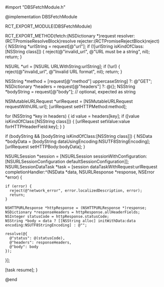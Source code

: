 #import "DBSFetchModule.h"

@implementation DBSFetchModule

RCT_EXPORT_MODULE(DBSFetchModule)

RCT_EXPORT_METHOD(fetch:(NSDictionary *)request
                  resolver:(RCTPromiseResolveBlock)resolve
                  rejecter:(RCTPromiseRejectBlock)reject)
{
  NSString *urlString = request[@"url"];
  if (![urlString isKindOfClass:[NSString class]]) {
    reject(@"invalid_url", @"URL must be a string", nil);
    return;
  }

  NSURL *url = [NSURL URLWithString:urlString];
  if (!url) {
    reject(@"invalid_url", @"Invalid URL format", nil);
    return;
  }

  NSString *method = [request[@"method"] uppercaseString] ?: @"GET";
  NSDictionary *headers = request[@"headers"] ?: @{};
  NSString *bodyString = request[@"body"]; // optional, expected as string

  NSMutableURLRequest *urlRequest = [NSMutableURLRequest requestWithURL:url];
  [urlRequest setHTTPMethod:method];

  for (NSString *key in headers) {
    id value = headers[key];
    if ([value isKindOfClass:[NSString class]]) {
      [urlRequest setValue:value forHTTPHeaderField:key];
    }
  }

  if (bodyString && [bodyString isKindOfClass:[NSString class]]) {
    NSData *bodyData = [bodyString dataUsingEncoding:NSUTF8StringEncoding];
    [urlRequest setHTTPBody:bodyData];
  }

  NSURLSession *session = [NSURLSession sessionWithConfiguration:[NSURLSessionConfiguration defaultSessionConfiguration]];
  NSURLSessionDataTask *task = [session dataTaskWithRequest:urlRequest
                                          completionHandler:^(NSData *data, NSURLResponse *response, NSError *error) {

    if (error) {
      reject(@"network_error", error.localizedDescription, error);
      return;
    }

    NSHTTPURLResponse *httpResponse = (NSHTTPURLResponse *)response;
    NSDictionary *responseHeaders = httpResponse.allHeaderFields;
    NSInteger statusCode = httpResponse.statusCode;
    NSString *body = data ? [[NSString alloc] initWithData:data encoding:NSUTF8StringEncoding] : @"";

    resolve(@{
      @"status": @(statusCode),
      @"headers": responseHeaders,
      @"body": body
    });
  }];

  [task resume];
}

@end
